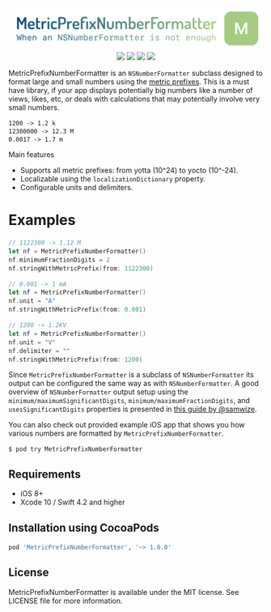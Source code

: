<p align="center">
  <img src="https://github.com/RenGate/MetricPrefixNumberFormatter/raw/master/logo.png" />
  <img src="https://img.shields.io/badge/Swift-5.0-orange.svg?style=flat">
  <img src="https://img.shields.io/cocoapods/v/MetricPrefixNumberFormatter.svg?style=flat">
  <img src="https://img.shields.io/cocoapods/p/MetricPrefixNumberFormatter.svg?style=flat">
  <img src="https://img.shields.io/cocoapods/l/MetricPrefixNumberFormatter.svg?style=flat">
</p>

MetricPrefixNumberFormatter is an `NSNumberFormatter` subclass designed to format large and small numbers using the [metric prefixes](https://en.wikipedia.org/wiki/Metric_prefix).
This is a must have library, if your app displays potentially big numbers like a number of views, likes, etc, or deals with calculations that may potentially involve very small numbers.

```
1200 -> 1.2 k
12300000 -> 12.3 M
0.0017 -> 1.7 m
```

Main features
* Supports all metric prefixes: from yotta (10^24) to yocto (10^-24).
* Localizable using the `localizationDictionary` property.
* Configurable units and delimiters.

# Examples

```swift
// 1122300 -> 1.12 M
let nf = MetricPrefixNumberFormatter()
nf.minimumFractionDigits = 2
nf.stringWithMetricPrefix(from: 1122300)
```
```swift
// 0.001 -> 1 mA
let nf = MetricPrefixNumberFormatter()
nf.unit = "A"
nf.stringWithMetricPrefix(from: 0.001)
```
```swift
// 1200 -> 1.2KV
let nf = MetricPrefixNumberFormatter()
nf.unit = "V"
nf.delimiter = ""
nf.stringWithMetricPrefix(from: 1200)
```

Since `MetricPrefixNumberFormatter` is a subclass of `NSNumberFormatter` its output can be configured the same way as with `NSNumberFormatter`. A good overview of `NSNumberFormatter` output setup using the `minimum/maximumSignificantDigits`, `minimum/maximumFractionDigits`, and `usesSignificantDigits` properties is presented in [this guide by @samwize](https://samwize.com/2015/11/04/a-guide-to-nsnumberformatter/).

You can also check out provided example iOS app that shows you how various numbers are formatted by `MetricPrefixNumberFormatter`.
```
$ pod try MetricPrefixNumberFormatter
```

## Requirements

* iOS 8+
* Xcode 10 / Swift 4.2 and higher

## Installation using CocoaPods

```ruby
pod 'MetricPrefixNumberFormatter', '~> 1.0.0'
```

## License

MetricPrefixNumberFormatter is available under the MIT license. See LICENSE file for more information.
